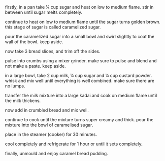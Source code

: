 firstly, in a pan take ¼ cup sugar and heat on low to medium flame.
stir in between until sugar melts completely.

continue to heat on low to medium flame until the sugar turns golden brown. this stage of sugar is called caramelized sugar.

pour the caramelized sugar into a small bowl and swirl slightly to coat the wall of the bowl. keep aside.

now take 3 bread slices, and trim off the sides.

pulse into crumbs using a mixer grinder. make sure to pulse and blend and not make a paste. keep aside.

in a large bowl, take 2 cup milk, ¼ cup sugar and ¼ cup custard powder.
whisk and mix well until everything is well combined. make sure there are no lumps.

transfer the milk mixture into a large kadai and cook on medium flame until the milk thickens.

now add in crumbled bread and mix well.

continue to cook until the mixture turns super creamy and thick.
pour the mixture into the bowl of caramelised sugar.

place in the steamer (cooker) for 30 minutes.

cool completely and refrigerate for 1 hour or until it sets completely.

finally, unmould and enjoy caramel bread pudding.